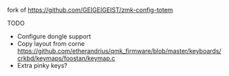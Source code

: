 fork of https://github.com/GEIGEIGEIST/zmk-config-totem


TODO
- Configure dongle support
- Copy layout from corne https://github.com/etherandrius/qmk_firmware/blob/master/keyboards/crkbd/keymaps/foostan/keymap.c
- Extra pinky keys? 
